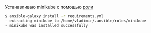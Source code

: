 Устанавливаю minikube с помощью [роли](https://github.com/ottvladimir/12-kubernetes-adm/blob/master/12-kubernetes-01-intro/requirements.yml) 

```bash
$ ansible-galaxy install -r requirements.yml 
- extracting minikube to /home/vladimir/.ansible/roles/minikube
- minikube was installed successfully
```
